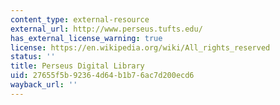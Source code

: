 ```yaml
---
content_type: external-resource
external_url: http://www.perseus.tufts.edu/
has_external_license_warning: true
license: https://en.wikipedia.org/wiki/All_rights_reserved
status: ''
title: Perseus Digital Library
uid: 27655f5b-9236-4d64-b1b7-6ac7d200ecd6
wayback_url: ''
---
```

